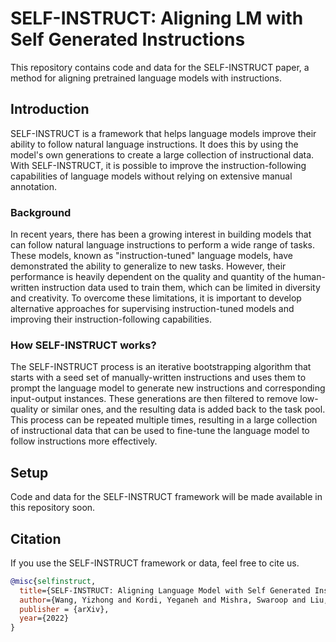 # SELF-INSTRUCT: Aligning LM with Self Generated Instructions
This repository contains code and data for the SELF-INSTRUCT paper, a method for aligning pretrained language models with instructions.

## Introduction
SELF-INSTRUCT is a framework that helps language models improve their ability to follow natural language instructions. It does this by using the model's own generations to create a large collection of instructional data. With SELF-INSTRUCT, it is possible to improve the instruction-following capabilities of language models without relying on extensive manual annotation.

### Background
In recent years, there has been a growing interest in building models that can follow natural language instructions to perform a wide range of tasks. These models, known as "instruction-tuned" language models, have demonstrated the ability to generalize to new tasks. However, their performance is heavily dependent on the quality and quantity of the human-written instruction data used to train them, which can be limited in diversity and creativity. To overcome these limitations, it is important to develop alternative approaches for supervising instruction-tuned models and improving their instruction-following capabilities.

### How SELF-INSTRUCT works?
The SELF-INSTRUCT process is an iterative bootstrapping algorithm that starts with a seed set of manually-written instructions and uses them to prompt the language model to generate new instructions and corresponding input-output instances. These generations are then filtered to remove low-quality or similar ones, and the resulting data is added back to the task pool. This process can be repeated multiple times, resulting in a large collection of instructional data that can be used to fine-tune the language model to follow instructions more effectively.

## Setup
Code and data for the SELF-INSTRUCT framework will be made available in this repository soon.

## Citation
If you use the SELF-INSTRUCT framework or data, feel free to cite us. 
```bibtex
@misc{selfinstruct,
  title={SELF-INSTRUCT: Aligning Language Model with Self Generated Instructions},
  author={Wang, Yizhong and Kordi, Yeganeh and Mishra, Swaroop and Liu, Alisa and Smith, Noah A. and Khashabi, Daniel and Hajishirzi, Hannaneh},
  publisher = {arXiv},
  year={2022}
}
```
